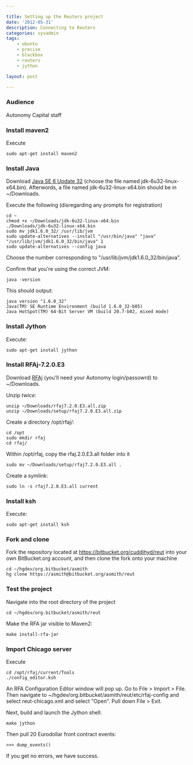 ```yaml
---

title: Setting up the Reuters project
date: '2012-05-31'
description: Connecting to Reuters
categories: sysadmin
tags: 
    - ubuntu
    - precise
    - blackbox
    - reuters
    - jython

layout: post

---
```


### Audience

Autonomy Capital staff

### Install maven2

Execute

	sudo apt-get install maven2

### Install Java

Download [Java SE 6 Update 32](http://www.oracle.com/technetwork/java/javase/downloads/index.html) (choose the file named jdk-6u32-linux-x64.bin). Afterwords, a file named jdk-6u32-linux-x64.bin should be in ~/Downloads.

Execute the following (disregarding any prompts for registration)

	cd ~
	chmod +x ~/Downloads/jdk-6u32-linux-x64.bin
	./Downloads/jdk-6u32-linux-x64.bin
	sudo mv jdk1.6.0_32/ /usr/lib/jvm
	sudo update-alternatives --install "/usr/bin/java" "java" "/usr/lib/jvm/jdk1.6.0_32/bin/java" 1
	sudo update-alternatives --config java

Choose the number corresponding to "/usr/lib/jvm/jdk1.6.0_32/bin/java".

Confirm that you're using the correct JVM:

	java -version
	
This should output:
	
	java version "1.6.0_32"
	Java(TM) SE Runtime Environment (build 1.6.0_32-b05)
	Java HotSpot(TM) 64-Bit Server VM (build 20.7-b02, mixed mode)

### Install Jython

Execute:

	sudo apt-get install jython

### Install RFAj-7.2.0.E3

Download [RFAj](https://aim.autonomycapital.com/@api/deki/files/2172/=rfaj7.2.0.E3.all.zip) (you'll need  your Autonomy login/passowrd) to ~/Downloads.

Unzip *twice*:

	unzip ~/Downloads/rfaj7.2.0.E3.all.zip
	unzip ~/Downloads/setup/rfaj7.2.0.E3.all.zip

Create a directory /opt/rfaj/:

	cd /opt
	sudo mkdir rfaj
	cd rfaj/

Within /opt/rfaj, copy the rfaj.2.0.E3.all folder into it

    sudo mv ~/Downloads/setup/rfaj7.2.0.E3.all .

Create a symlink:

	sudo ln -s rfaj7.2.0.E3.all current

### Install ksh

Execute:

	sudo apt-get install ksh

### Fork and clone
Fork the repository located at https://bitbucket.org/cuddihyd/reut into your own BitBucket.org account, and then clone the fork onto your machine

    cd ~/hgdev/org.bitbucket/asmith
    hg clone https://asmith@bitbucket.org/asmith/reut

### Test the project

Navigate into the root directory of the project

	cd ~/hgdev/org.bitbucket/asmith/reut

Make the RFA jar visible to Maven2:

	make install-rfa-jar

### Import Chicago server

Execute

	cd /opt/rfaj/current/Tools
	./config_editor.ksh

An RFA Configuration Editor window will pop up. Go to File > Import > File. Then navigate to ~/hgdev/org.bitbucket/asmith/reut/etc/rfaj-config and select reut-chicago.xml and select "Open". Pull down File > Exit.

Next, build and launch the Jython shell:

	make jython

Then pull 20 Eurodollar front contract events:

	>>> dump_events()

If you get no errors, we have success.
